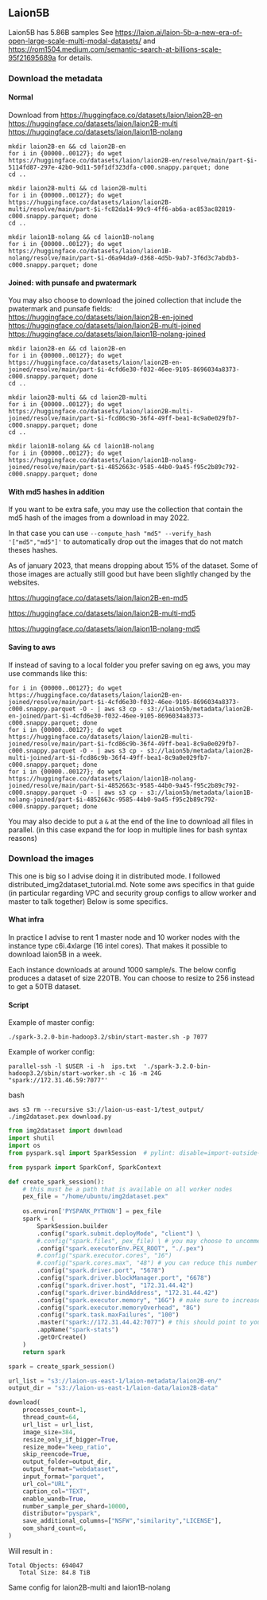 ## Laion5B

Laion5B has 5.86B samples
See https://laion.ai/laion-5b-a-new-era-of-open-large-scale-multi-modal-datasets/ and https://rom1504.medium.com/semantic-search-at-billions-scale-95f21695689a for details. 

### Download the metadata

#### Normal

Download from https://huggingface.co/datasets/laion/laion2B-en https://huggingface.co/datasets/laion/laion2B-multi https://huggingface.co/datasets/laion/laion1B-nolang

```
mkdir laion2B-en && cd laion2B-en
for i in {00000..00127}; do wget https://huggingface.co/datasets/laion/laion2B-en/resolve/main/part-$i-5114fd87-297e-42b0-9d11-50f1df323dfa-c000.snappy.parquet; done
cd ..
```

```
mkdir laion2B-multi && cd laion2B-multi
for i in {00000..00127}; do wget https://huggingface.co/datasets/laion/laion2B-multi/resolve/main/part-$i-fc82da14-99c9-4ff6-ab6a-ac853ac82819-c000.snappy.parquet; done
cd ..
```

```
mkdir laion1B-nolang && cd laion1B-nolang
for i in {00000..00127}; do wget https://huggingface.co/datasets/laion/laion1B-nolang/resolve/main/part-$i-d6a94da9-d368-4d5b-9ab7-3f6d3c7abdb3-c000.snappy.parquet; done
```


#### Joined: with punsafe and pwatermark

You may also choose to download the joined collection that include the pwatermark and punsafe fields:
https://huggingface.co/datasets/laion/laion2B-en-joined https://huggingface.co/datasets/laion/laion2B-multi-joined https://huggingface.co/datasets/laion/laion1B-nolang-joined

```
mkdir laion2B-en && cd laion2B-en
for i in {00000..00127}; do wget https://huggingface.co/datasets/laion/laion2B-en-joined/resolve/main/part-$i-4cfd6e30-f032-46ee-9105-8696034a8373-c000.snappy.parquet; done
cd ..
```

```
mkdir laion2B-multi && cd laion2B-multi
for i in {00000..00127}; do wget https://huggingface.co/datasets/laion/laion2B-multi-joined/resolve/main/part-$i-fcd86c9b-36f4-49ff-bea1-8c9a0e029fb7-c000.snappy.parquet; done
cd ..
```

```
mkdir laion1B-nolang && cd laion1B-nolang
for i in {00000..00127}; do wget https://huggingface.co/datasets/laion/laion1B-nolang-joined/resolve/main/part-$i-4852663c-9585-44b0-9a45-f95c2b89c792-c000.snappy.parquet; done
```

#### With md5 hashes in addition

If you want to be extra safe, you may use the collection that contain the md5 hash of the images from a download in may 2022.

In that case you can use `--compute_hash "md5" --verify_hash '["md5","md5"]'` to automatically drop out the images that do not match theses hashes.

As of january 2023, that means dropping about 15% of the dataset. Some of those images are actually still good but have been slightly changed by the websites.

https://huggingface.co/datasets/laion/laion2B-en-md5

https://huggingface.co/datasets/laion/laion2B-multi-md5

https://huggingface.co/datasets/laion/laion1B-nolang-md5


#### Saving to aws

If instead of saving to a local folder you prefer saving on eg aws, you may use commands like this:
```
for i in {00000..00127}; do wget https://huggingface.co/datasets/laion/laion2B-en-joined/resolve/main/part-$i-4cfd6e30-f032-46ee-9105-8696034a8373-c000.snappy.parquet -O - | aws s3 cp - s3://laion5b/metadata/laion2B-en-joined/part-$i-4cfd6e30-f032-46ee-9105-8696034a8373-c000.snappy.parquet; done
for i in {00000..00127}; do wget https://huggingface.co/datasets/laion/laion2B-multi-joined/resolve/main/part-$i-fcd86c9b-36f4-49ff-bea1-8c9a0e029fb7-c000.snappy.parquet -O - | aws s3 cp - s3://laion5b/metadata/laion2B-multi-joined/art-$i-fcd86c9b-36f4-49ff-bea1-8c9a0e029fb7-c000.snappy.parquet; done
for i in {00000..00127}; do wget https://huggingface.co/datasets/laion/laion1B-nolang-joined/resolve/main/part-$i-4852663c-9585-44b0-9a45-f95c2b89c792-c000.snappy.parquet -O - | aws s3 cp - s3://laion5b/metadata/laion1B-nolang-joined/part-$i-4852663c-9585-44b0-9a45-f95c2b89c792-c000.snappy.parquet; done
```

You may also decide to put a `&` at the end of the line to download all files in parallel. (in this case expand the for loop in multiple lines for bash syntax reasons)

### Download the images

This one is big so I advise doing it in distributed mode. I followed distributed_img2dataset_tutorial.md.
Note some aws specifics in that guide (in particular regarding VPC and security group configs to allow worker and master to talk together)
Below is some specifics.

#### What infra

In practice I advise to rent 1 master node and 10 worker nodes with the instance type c6i.4xlarge (16 intel cores).
That makes it possible to download laion5B in a week.

Each instance downloads at around 1000 sample/s.
The below config produces a dataset of size 220TB. You can choose to resize to 256 instead to get a 50TB dataset.

#### Script

Example of master config:
```
./spark-3.2.0-bin-hadoop3.2/sbin/start-master.sh -p 7077
```

Example of worker config:
```
parallel-ssh -l $USER -i -h  ips.txt  './spark-3.2.0-bin-hadoop3.2/sbin/start-worker.sh -c 16 -m 24G "spark://172.31.46.59:7077"'
```

bash
```
aws s3 rm --recursive s3://laion-us-east-1/test_output/
./img2dataset.pex download.py
```


```python
from img2dataset import download
import shutil
import os
from pyspark.sql import SparkSession  # pylint: disable=import-outside-toplevel

from pyspark import SparkConf, SparkContext

def create_spark_session():
    # this must be a path that is available on all worker nodes
    pex_file = "/home/ubuntu/img2dataset.pex"
    
    os.environ['PYSPARK_PYTHON'] = pex_file
    spark = (
        SparkSession.builder
        .config("spark.submit.deployMode", "client") \
        #.config("spark.files", pex_file) \ # you may choose to uncomment this option if you want spark to automatically download the pex file, but it may be slow
        .config("spark.executorEnv.PEX_ROOT", "./.pex")
        #.config("spark.executor.cores", "16")
        #.config("spark.cores.max", "48") # you can reduce this number if you want to use only some cores ; if you're using yarn the option name is different, check spark doc
        .config("spark.driver.port", "5678")
        .config("spark.driver.blockManager.port", "6678")
        .config("spark.driver.host", "172.31.44.42")
        .config("spark.driver.bindAddress", "172.31.44.42")
        .config("spark.executor.memory", "16G") # make sure to increase this if you're using more cores per executor
        .config("spark.executor.memoryOverhead", "8G")
        .config("spark.task.maxFailures", "100")
        .master("spark://172.31.44.42:7077") # this should point to your master node, if using the tunnelling version, keep this to localhost
        .appName("spark-stats")
        .getOrCreate()
    )
    return spark

spark = create_spark_session()

url_list = "s3://laion-us-east-1/laion-metadata/laion2B-en/"
output_dir = "s3://laion-us-east-1/laion-data/laion2B-data"

download(
    processes_count=1,
    thread_count=64,
    url_list = url_list,
    image_size=384,
    resize_only_if_bigger=True,
    resize_mode="keep_ratio",
    skip_reencode=True,
    output_folder=output_dir,
    output_format="webdataset",
    input_format="parquet",
    url_col="URL",
    caption_col="TEXT",
    enable_wandb=True,
    number_sample_per_shard=10000,
    distributor="pyspark",
    save_additional_columns=["NSFW","similarity","LICENSE"],
    oom_shard_count=6,
)
```

Will result in :
```
Total Objects: 694047
   Total Size: 84.8 TiB
```

Same config for laion2B-multi and laion1B-nolang
